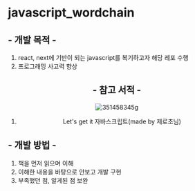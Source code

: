 # javascript_wordchain


<h2>- 개발 목적 -</h2>

1. react, next에 기반이 되는 javascript를 복기하고자 해당 레포 수행
2. 프로그래밍 사고력 향상 

<div style="text-align: center">
<h2> - 참고 서적 -</h2>

![351458345g](https://github.com/Jayjunyoung/javascript_wordchain/assets/101504017/6cb1b63b-704f-447b-bd4d-d2671e5f64b3)
1. Let's get it 자바스크립트(made by 제로초님)
</div>

<h2> - 개발 방법 - </h2>

1. 책을 먼저 읽으며 이해
2. 이해한 내용을 바탕으로 안보고 개발 구현
3. 부족했던 점, 알게된 점 보완


